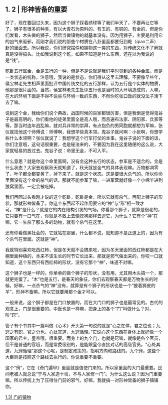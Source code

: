 ## 1. 2 | 形神皆备的重要

好了，现在要回过头来，因为这个狮子踩着绣球等了我们半天了，不要再让它等了。狮子有很多的种类，有以大青石为原料的、有玉的、有铜的、有金的、但是你们发看，木头做的狮子，然后当做镇物的就基本没有。因为用狮子，主要是利用它的凶气来驱邪，而刚才我们说的那些个材质在八卦里面都要归到乾（qian二声）卦的里面去。所以我说，你们研究摆件和镇物这一类的东西，对传统文化不了解就真是没得搞头。比如我说到这个乾，如果不知道是什么东西，还在以为我说的是“钱”。

乾卦五行属金，金是五行的一种，但是不是说就是我们平时见到的各种金属。而是一类状态的统称。注意哦，我说的是状态，你们得从这里去理解。不要像早些年，侯宝林老先生相声里面批评中国传统文化的五行那样，认为五行是个实体的物质，他那是很片面的。当然，侯宝林老先生批评五行也是当时的大环境造成的，人嘛，在大的环境下面是不得不说些与环境一致的东西，不然你吃张口饭的就没法子活下去了嘛。

说到这个金，我给你们说个典故，战国时候的百家都很厉害，但是我倒是觉得鬼谷子是最高明的，你们看他的徒弟里面全是高人哦，而且遍布法家、阴阳家、兵家等等。那当时连年战乱嘛，就对兵非常的崇拜，有点抱负的男同胞就都想为军嘛，张仪就找他这个师傅说：师傅啊，我想学些真本领。鬼谷子就问啊：小张啊，你想学些什么本领啊？张仪就说了：我想学这个行军打仗的本事。鬼谷子说的下面的话，你们注意哦，这句话很重要，也是秘法来的，不要因为我在这里随便的这么说，大家就轻易的放过去。鬼谷子说：命里无金，不可入军。

什么意思？就是你这个命里面啊，没有金这种五行的状态，参军是不适合的。金是什么状态？大家去观察秋天就知道了，秋天就是金气的具体表现嘛。万物都凋零了，叶子都全都变黄了，掉下来了。就是这个状态。这是要很大杀气的。所以你命里面没有这个金的杀气的话，那就不能参军了嘛，一进军营就好像一个小绵羊进到狼窝里面，一定会被吃掉。

我们再回过头看刚才说的这个乾卦，乾卦是金，所以它就有杀气。再配上狮子的形状，那就形神皆备了。你这个东西起不起作用要它的“神”与“形”相一致才可。“神”是什么？就是它的内在结构引发的气场。你看那个狮子，就算是很老的，它只要有一口气在，你就是不敢上去像摸狗那样去逗它，为什么？它有个“神”在嘛，它一生杀了那么多的动物，就有个杀气在这里。

还有你看做黑社会的，它就站在那里，什么都不说，就知道不是正道上的，因为有个杀气在里面。这就是“神”。

我就特别喜欢吃西红柿，但是冬天就不会搞来吃，因为冬天里面的西红柿都是在大棚里面种植的，本来不该生长的时节它长出来，那就是邪气催出来的，你咬一口就知道，这个东西只有西红柿的形状，没有它那个“神”，味道不对嘛。

这个狮子也是一样的，你单单的做个狮子的形状，没有用，尤其用木头搞一个，那就更完蛋了。“木”也是五行，是春天的象征，你们去观察春天都是万物生长的时候，好嘛，一点杀气的“神”没有，就算是有个狮子的形状也是一个“披着狮皮的羊”，形神不备嘛。所以它就要用那个金才可以。

一般来说，这个狮子都是在门口放置的，而在大门口的狮子也是最常见的。古代的观念上，门是很重要的。中医也是一样嘛，把身上的各个“门”叫做什么？对，叫“窍”。

管子有个书其中一篇叫做《心术》开头第一句说的就是“心之在体，君之位也；九窍之有职，官之分也。心处其道，九窍循理。”它说心这个东西在身体上就好像一个国家的君主，皇帝哦，很重要。而身上的九个门，也就是窍嘛，就像是各个官员，但不是普通的官哦，而是常委级别的，是能跟皇帝直接对话的高级官员。“心处其道，九窍循理”那这个心呢，是制定政策的，指明方向和路线的。九个窍，这些个大臣则是按照这个路线去执行的。你说重要不重要。

这个“窍”，它在《奇门遁甲》里面就是值使门来的。所以家里面的大门最重要。民间老被人就总说“宁与人家造十坟，不与人家修一门”。为什么这么说？因为门重要嘛。所以传统上为了压得住门前的邪气，好嘛，我就搞一对形神皆备的狮子镇镇你。


[1.3| 门的镇物]()
